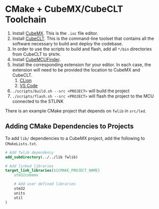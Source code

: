 # CMake + CubeMX/CubeCLT Toolchain

1. Install [CubeMX](https://www.st.com/en/development-tools/stm32cubemx.html#get-software). This is the `.ioc` file editor.
2. Install [CubeCLT](https://www.st.com/en/development-tools/stm32cubeclt.html#get-software). This is the command-line toolset that contains all the software necessary to build and deploy the codebase.
3. In order to use the scripts to build and flash, add all `*/bin` directories from CubeCLT to `$PATH`.
4. Install [CubeMCUFinder](https://www.st.com/en/development-tools/st-mcu-finder-pc.html#get-software).
5. Install the corresponding extension for your editor. In each case, the extension will need to be provided the location to CubeMX and CubeCLT.
	1. [CLion](https://www.jetbrains.com/help/clion/embedded-stm32.html)
	2. [VS Code](https://www.st.com/content/st_com/en/campaigns/stm32-vs-code-extension-z11.html)
6. `./scripts/build.sh --src <PROJECT>` will build the project
7. `./scripts/flash.sh --src <PROJECT>` will flash the project to the MCU connected to the STLINK

There is an example CMake project that depends on `fwlib` in `src/led`.

## Adding CMake Dependencies to Projects

To add `lib/` dependencies to a CubeMX project, add the following to `CMakeLists.txt`.

```cmake
# Add fwlib dependency
add_subdirectory(../../lib fwlib)

# Add linked libraries
target_link_libraries(${CMAKE_PROJECT_NAME}
    stm32cubemx

    # Add user defined libraries
    stm32
    units
    util
)
```
